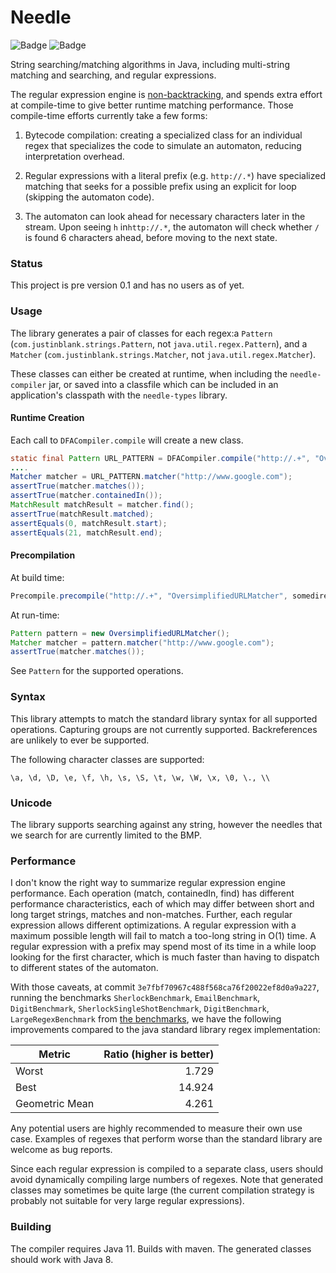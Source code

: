 # Needle

![Badge](https://travis-ci.com/hyperpape/needle.svg?branch=main)
![Badge](https://www.repostatus.org/badges/latest/wip.svg)

String searching/matching algorithms in Java, including multi-string
matching and searching, and regular expressions.

The regular expression engine is
[non-backtracking](https://swtch.com/~rsc/regexp/regexp1.html), and
spends extra effort at compile-time to give better runtime matching
performance. Those compile-time efforts currently take a few forms:

  1. Bytecode compilation: creating a specialized class for an
  individual regex that specializes the code to simulate an automaton,
  reducing interpretation overhead.

  2. Regular expressions with a literal prefix (e.g. `http://.*`) have
     specialized matching that seeks for a possible prefix using an
     explicit for loop (skipping the automaton code).

  3. The automaton can look ahead for necessary characters later in
     the stream. Upon seeing `h` in`http://.*`, the automaton will
     check whether `/` is found 6 characters ahead, before moving to
     the next state.

### Status

This project is pre version 0.1 and has no users as of yet.

### Usage

The library generates a pair of classes for each regex:a `Pattern`
(`com.justinblank.strings.Pattern`, not `java.util.regex.Pattern`),
and a `Matcher` (`com.justinblank.strings.Matcher`, not
`java.util.regex.Matcher`).

These classes can either be created at runtime, when including the
`needle-compiler` jar, or saved into a classfile which can be included
in an application's classpath with the `needle-types` library.

#### Runtime Creation

Each call to `DFACompiler.compile` will create a new class.

```java
static final Pattern URL_PATTERN = DFACompiler.compile("http://.+", "OverSimplifiedURLMatcher");
....
Matcher matcher = URL_PATTERN.matcher("http://www.google.com");
assertTrue(matcher.matches());
assertTrue(matcher.containedIn());
MatchResult matchResult = matcher.find();
assertTrue(matchResult.matched);
assertEquals(0, matchResult.start);
assertEquals(21, matchResult.end);
```

#### Precompilation

At build time:

```java
Precompile.precompile("http://.+", "OversimplifiedURLMatcher", somedirectory.getAbsolutePath());
```

At run-time:

```java
Pattern pattern = new OversimplifiedURLMatcher();
Matcher matcher = pattern.matcher("http://www.google.com");
assertTrue(matcher.matches());
```

See `Pattern` for the supported operations.

### Syntax

This library attempts to match the standard library syntax for all
supported operations. Capturing groups are not currently
supported. Backreferences are unlikely to ever be supported.

The following character classes are supported:

    \a, \d, \D, \e, \f, \h, \s, \S, \t, \w, \W, \x, \0, \., \\

### Unicode

The library supports searching against any string, however the needles
that we search for are currently limited to the BMP.

### Performance

I don't know the right way to summarize regular expression engine
performance. Each operation (match, containedIn, find) has different
performance characteristics, each of which may differ between short
and long target strings, matches and non-matches. Further, each
regular expression allows different optimizations. A regular
expression with a maximum possible length will fail to match a
too-long string in O(1) time. A regular expression with a prefix may
spend most of its time in a while loop looking for the first
character, which is much faster than having to dispatch to different
states of the automaton.

With those caveats, at commit
`3e7fbf70967c488f568ca76f20022ef8d0a9a227`, running the benchmarks
`SherlockBenchmark`, `EmailBenchmark`, `DigitBenchmark`,
`SherlockSingleShotBenchmark`, `DigitBenchmark`, `LargeRegexBenchmark`
from [the benchmarks](https://github.com/hyperpape/needle-benchmarks),
we have the following improvements compared to the java standard
library regex implementation:

| Metric         | Ratio (higher is better)  |
| -------------- |--------------------------:|
| Worst          | 1.729                     |
| Best           | 14.924                    |
| Geometric Mean | 4.261                     |

Any potential users are highly recommended to measure their own use
case. Examples of regexes that perform worse than the standard library
are welcome as bug reports.

Since each regular expression is compiled to a separate class, users
should avoid dynamically compiling large numbers of regexes. Note that
generated classes may sometimes be quite large (the current
compilation strategy is probably not suitable for very large regular
expressions).

### Building

The compiler requires Java 11. Builds with maven. The generated
classes should work with Java 8.
